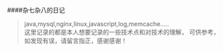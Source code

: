 ####杂七杂八的日记

>java,mysql,nginx,linux,javascript,log,memcache.....<br>
这里记录的都是本人想要记录的一些技术点和对技术的理解，
可供参考，如发现有误，请留言指正，感谢感谢！


